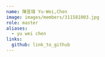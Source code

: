 ```yaml
---
name: 陳昱瑋 Yu-Wei,Chen 
image: images/members/311581003.jpg 
role: master
aliases:
  - yu wei chen
links:
  github: link_to_github 
---
```

